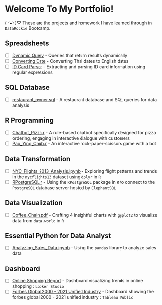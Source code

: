 # Welcome To My Portfolio!
( ◜◒◝ )♡ These are the projects and homework I have learned through in `DataRockie` Bootcamp. 

## Spreadsheets
- [ ] [Dynamic Query](https://github.com/baebeeboo/bootcamp_projects/blob/main/Spreadsheets/Dynamic%20Query.PNG) - Queries that return results dynamically
- [ ] [Converting Date](https://github.com/baebeeboo/bootcamp_projects/blob/main/Spreadsheets/Convert%20TH%20to%20EN%20Date.PNG) - Converting Thai dates to English dates
- [ ] [ID Card Parser](https://github.com/baebeeboo/bootcamp_projects/blob/main/Spreadsheets/ID%20Card%20Parser.PNG ) - Extracting and parsing ID card information using regular expressions
      
## SQL Database
- [ ] [restaurant_owner.sql](https://github.com/baebeeboo/bootcamp_projects/blob/main/SQL/restaurant_owner.sql) - A restaurant database and SQL queries for data analysis
      
## R Programming
- [ ] [Chatbot_Pizza.r](https://github.com/baebeeboo/bootcamp_projects/blob/main/R/Chatbot_Pizza.r) - A rule-based chatbot specifically designed for pizza ordering, engaging in interactive dialogue with customers 
- [ ] [Pao_Ying_Chub.r](https://github.com/baebeeboo/bootcamp_projects/blob/main/R/Pao_Ying_Chub.r) - An interactive rock-paper-scissors game with a bot

## Data Transformation
- [ ] [NYC_Flights_2013_Analysis.ipynb](https://github.com/baebeeboo/bootcamp_projects/blob/main/R/NYC_Flights_2013_Analysis.ipynb) - Exploring flight patterns and trends in the `nycflights13` dataset using `dplyr` in `R` 
- [ ] [RPostgreSQL.r](https://github.com/baebeeboo/bootcamp_projects/blob/main/R/RPostgreSQL.r) - Using the `RPostgreSQL` package in `R` to connect to the `PostgreSQL` database server hosted by `ElephantSQL`

## Data Visualization
- [ ] [Coffee_Chain.pdf](https://github.com/baebeeboo/bootcamp_projects/blob/main/R/Coffee_Chain.pdf) - Crafting 4 insightful charts with `ggplot2` to visualize data from `data.world` in `R`  

## Essential Python for Data Analyst
- [ ] [Analyzing_Sales_Data.ipynb](https://github.com/baebeeboo/bootcamp_projects/blob/main/Python/Analyzing_Sales_Data.ipynb) - Using the `pandas` library to analyze sales data

## Dashboard
- [ ] [Online Shopping Report](https://lookerstudio.google.com/reporting/4cde94b2-48e9-4eaa-ac53-94db3f3dc1f4/page/neBkD) - Dashboard visualizing trends in online shopping : `Looker Studio`
- [ ]  [Forbes Global 2000 - 2021 Unified Industry](https://public.tableau.com/app/profile/baebee/viz/ForbesGlobal2000-2021UnifiedIndustry/Dashboard2) - Dashboard showing the forbes global 2000 - 2021 unified industry : `Tableau Public`
